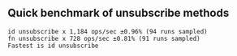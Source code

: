 
## Quick benchmark of unsubscribe methods

```
id unsubscribe x 1,184 ops/sec ±0.96% (94 runs sampled)
fn unsubscribe x 728 ops/sec ±0.81% (91 runs sampled)
Fastest is id unsubscribe
```
